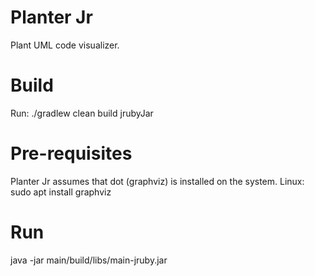 # Planter Jr
Plant UML code visualizer.

# Build
Run:
./gradlew clean build jrubyJar

# Pre-requisites
Planter Jr assumes that dot (graphviz) is installed on the system.
Linux:
sudo apt install graphviz

# Run
java -jar main/build/libs/main-jruby.jar
